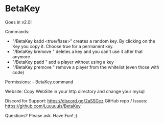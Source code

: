 # BetaKey

Goes in v2.0!

Commands:
- "/BetaKey kadd <true/flase>" creates a random key. By clicking on the Key you copy it. Choose true for a permanent key.
- "/BetaKey kremove <KEY>" deletes a key and you can't use it after that anymore
- "/BetaKey padd <NAME>" add a player without using a key
- "/BetaKey premove <NAME>" remove a player from the whitelist (even those with code)
  
Permissions: - BetaKey.command


Website:
Copy WebSite in your http directory and change your mysql

Discord for Support: https://discord.gg/2aSSGcz
GitHub repo / Issues: https://github.com/Luuuuuis/BetaKey

Questions? Please ask.
Have Fun! ;)
